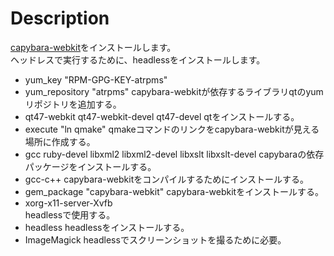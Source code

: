 Description
===========
[capybara-webkit](https://github.com/thoughtbot/capybara-webkit)をインストールします。  
ヘッドレスで実行するために、headlessをインストールします。

* yum_key "RPM-GPG-KEY-atrpms"
* yum_repository "atrpms"
capybara-webkitが依存するライブラリqtのyumリポジトリを追加する。  
* qt47-webkit qt47-webkit-devel qt47-devel
qtをインストールする。  
* execute "ln qmake" 
qmakeコマンドのリンクをcapybara-webkitが見える場所に作成する。  
* gcc ruby-devel libxml2 libxml2-devel libxslt libxslt-devel 
capybaraの依存パッケージをインストールする。  
* gcc-c++ 
capybara-webkitをコンパイルするためにインストールする。  
* gem_package "capybara-webkit" 
capybara-webkitをインストールする。  
* xorg-x11-server-Xvfb  
headlessで使用する。  
* headless
headlessをインストールする。  
* ImageMagick
headlessでスクリーンショットを撮るために必要。  

